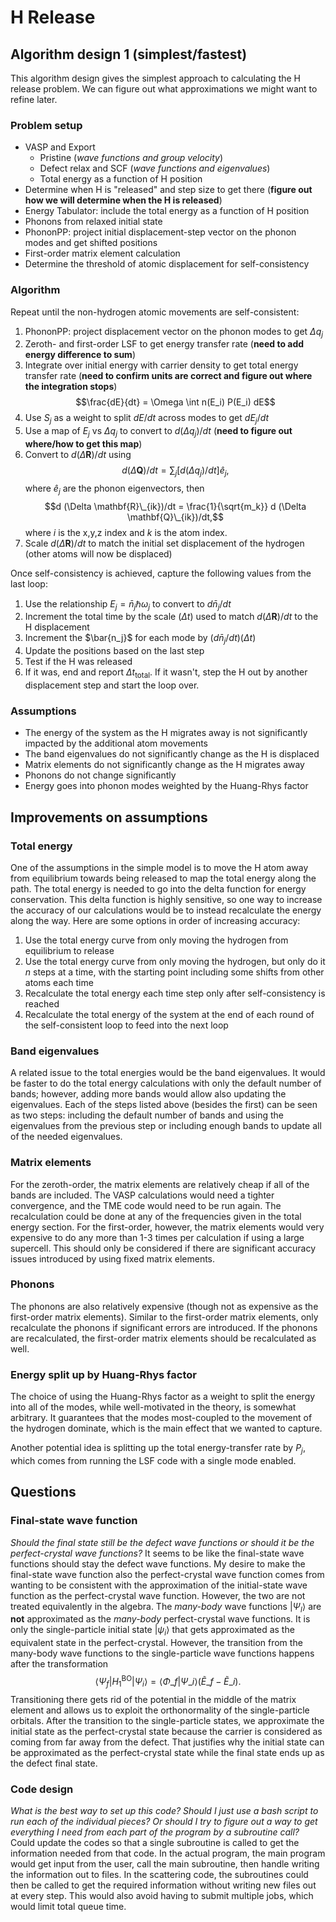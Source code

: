 # H Release

## Algorithm design 1 (simplest/fastest)

This algorithm design gives the simplest approach to calculating the H release problem. We can figure out what approximations we might want to refine later.

### Problem setup
* VASP and Export
  * Pristine (_wave functions and group velocity_)
  * Defect relax and SCF (_wave functions and eigenvalues_)
  * Total energy as a function of H position
* Determine when H is "released" and step size to get there (__figure out how we will determine when the H is released__)
* Energy Tabulator: include the total energy as a function of H position 
* Phonons from relaxed initial state
* PhononPP: project initial displacement-step vector on the phonon modes and get shifted positions 
* First-order matrix element calculation
* Determine the threshold of atomic displacement for self-consistency

### Algorithm 

Repeat until the non-hydrogen atomic movements are self-consistent:
1. PhononPP: project displacement vector on the phonon modes to get $\Delta q_j$  
2. Zeroth- and first-order LSF to get energy transfer rate (__need to add energy difference to sum__)
3. Integrate over initial energy with carrier density to get total energy transfer rate (__need to confirm units are correct and figure out where the integration stops__)
$$\frac{dE}{dt} = \Omega \int n(E_i) P(E_i) dE$$
4. Use $S_j$ as a weight to split $dE/dt$ across modes to get $dE_j/dt$
5. Use a map of $E_j$ vs $\Delta q_j$ to convert to $d(\Delta q_j)/dt$ (__need to figure out where/how to get this map__)
6. Convert to $d (\Delta \mathbf{R})/dt$ using
$$d (\Delta \mathbf{Q})/dt = \sum_j [d(\Delta q_j)/dt] \hat{e}_j,$$
where $\hat{e}_j$ are the phonon eigenvectors, then
$$d (\Delta \mathbf{R}\_{ik})/dt = \frac{1}{\sqrt{m_k}} d (\Delta \mathbf{Q}\_{ik})/dt,$$
where $i$ is the x,y,z index and $k$ is the atom index.
8. Scale $d (\Delta \mathbf{R})/dt$ to match the initial set displacement of the hydrogen (other atoms will now be displaced)

Once self-consistency is achieved, capture the following values from the last loop:
1. Use the relationship $E_j = \bar{n}_j \hbar \omega_j$ to convert to $d\bar{n}_j/dt$
2. Increment the total time by the scale ($\Delta t$) used to match $d (\Delta \mathbf{R})/dt$ to the H displacement
3. Increment the $\bar{n_j}$ for each mode by $(d\bar{n}_j/dt)(\Delta t)$
4. Update the positions based on the last step
5. Test if the H was released
6. If it was, end and report $\Delta t_{\text{total}}$. If it wasn't, step the H out by another displacement step and start the loop over.
  
### Assumptions
* The energy of the system as the H migrates away is not significantly impacted by the additional atom movements
* The band eigenvalues do not significantly change as the H is displaced
* Matrix elements do not significantly change as the H migrates away
* Phonons do not change significantly
* Energy goes into phonon modes weighted by the Huang-Rhys factor

## Improvements on assumptions

### Total energy
One of the assumptions in the simple model is to move the H atom away from equilibrium towards being released to map the total energy along the path. The total energy is needed to go into the delta function for energy conservation. This delta function is highly sensitive, so one way to increase the accuracy of our calculations would be to instead recalculate the energy along the way. Here are some options in order of increasing accuracy:
1. Use the total energy curve from only moving the hydrogen from equilibrium to release
2. Use the total energy curve from only moving the hydrogen, but only do it $n$ steps at a time, with the starting point including some shifts from other atoms each time
3. Recalculate the total energy each time step only after self-consistency is reached
4. Recalculate the total energy of the system at the end of each round of the self-consistent loop to feed into the next loop

### Band eigenvalues
A related issue to the total energies would be the band eigenvalues. It would be faster to do the total energy calculations with only the default number of bands; however, adding more bands would allow also updating the eigenvalues. Each of the steps listed above (besides the first) can be seen as two steps: including the default number of bands and using the eigenvalues from the previous step or including enough bands to update all of the needed eigenvalues.

### Matrix elements
For the zeroth-order, the matrix elements are relatively cheap if all of the bands are included. The VASP calculations would need a tighter convergence, and the TME code would need to be run again. The recalculation could be done at any of the frequencies given in the total energy section. For the first-order, however, the matrix elements would very expensive to do any more than 1-3 times per calculation if using a large supercell. This should only be considered if there are significant accuracy issues introduced by using fixed matrix elements.

### Phonons
The phonons are also relatively expensive (though not as expensive as the first-order matrix elements). Similar to the first-order matrix elements, only recalculate the phonons if significant errors are introduced. If the phonons are recalculated, the first-order matrix elements should be recalculated as well. 

### Energy split up by Huang-Rhys factor
The choice of using the Huang-Rhys factor as a weight to split the energy into all of the modes, while well-motivated in the theory, is somewhat arbitrary. It guarantees that the modes most-coupled to the movement of the hydrogen dominate, which is the main effect that we wanted to capture.

Another potential idea is splitting up the total energy-transfer rate by $P_j$, which comes from running the LSF code with a single mode enabled.

## Questions

### Final-state wave function
_Should the final state still be the defect wave functions or should it be the perfect-crystal wave functions?_ It seems to be like the final-state wave functions should stay the defect wave functions. My desire to make the final-state wave function also the perfect-crystal wave function comes from wanting to be consistent with the approximation of the initial-state wave function as the perfect-crystal wave function. However, the two are not treated equivalently in the algebra. The _many-body_ wave functions $|\Psi_l\rangle$ are __not__ approximated as the _many-body_ perfect-crystal wave functions. It is only the single-particle initial state $|\psi_i\rangle$ that gets approximated as the equivalent state in the perfect-crystal. However, the transition from the many-body wave functions to the single-particle wave functions happens after the transformation $$\langle \Psi_{f} | H_1^{\text{BO}} |\Psi_{i}\rangle = \langle\Phi\_f| \Psi\_i\rangle (\tilde{E}\_f - \tilde{E}\_i).$$ Transitioning there gets rid of the potential in the middle of the matrix element and allows us to exploit the orthonormality of the single-particle orbitals. After the transition to the single-particle states, we approximate the initial state as the perfect-crystal state because the carrier is considered as coming from far away from the defect. That justifies why the initial state can be approximated as the perfect-crystal state while the final state ends up as the defect final state.

### Code design
_What is the best way to set up this code? Should I just use a bash script to run each of the individual pieces? Or should I try to figure out a way to get everything I need from each part of the program by a subroutine call?_ Could update the codes so that a single subroutine is called to get the information needed from that code. In the actual program, the main program would get input from the user, call the main subroutine, then handle writing the information out to files. In the scattering code, the subroutines could then be called to get the required information without writing new files out at every step. This would also avoid having to submit multiple jobs, which would limit total queue time.
 
